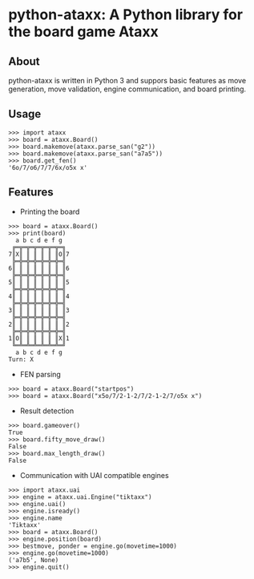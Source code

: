 # python-ataxx: A Python library for the board game Ataxx

## About
python-ataxx is written in Python 3 and suppors basic features as move generation, move validation, engine communication, and board printing.

## Usage
```Python3
>>> import ataxx
>>> board = ataxx.Board()
>>> board.makemove(ataxx.parse_san("g2"))
>>> board.makemove(ataxx.parse_san("a7a5"))
>>> board.get_fen()
'6o/7/o6/7/7/6x/o5x x'
```

## Features
* Printing the board
```Python3
>>> board = ataxx.Board()
>>> print(board)
  a b c d e f g
 ╔═╦═╦═╦═╦═╦═╦═╗
7║X║ ║ ║ ║ ║ ║O║7
 ╠═╬═╬═╬═╬═╬═╬═╣
6║ ║ ║ ║ ║ ║ ║ ║6
 ╠═╬═╬═╬═╬═╬═╬═╣
5║ ║ ║ ║ ║ ║ ║ ║5
 ╠═╬═╬═╬═╬═╬═╬═╣
4║ ║ ║ ║ ║ ║ ║ ║4
 ╠═╬═╬═╬═╬═╬═╬═╣
3║ ║ ║ ║ ║ ║ ║ ║3
 ╠═╬═╬═╬═╬═╬═╬═╣
2║ ║ ║ ║ ║ ║ ║ ║2
 ╠═╬═╬═╬═╬═╬═╬═╣
1║O║ ║ ║ ║ ║ ║X║1
 ╚═╩═╩═╩═╩═╩═╩═╝
  a b c d e f g
Turn: X
```

* FEN parsing
```Python3
>>> board = ataxx.Board("startpos")
>>> board = ataxx.Board("x5o/7/2-1-2/7/2-1-2/7/o5x x")
```

* Result detection
```Python3
>>> board.gameover()
True
>>> board.fifty_move_draw()
False
>>> board.max_length_draw()
False
```

* Communication with UAI compatible engines
```Python3
>>> import ataxx.uai
>>> engine = ataxx.uai.Engine("tiktaxx")
>>> engine.uai()
>>> engine.isready()
>>> engine.name
'Tiktaxx'
>>> board = ataxx.Board()
>>> engine.position(board)
>>> bestmove, ponder = engine.go(movetime=1000)
>>> engine.go(movetime=1000)
('a7b5', None)
>>> engine.quit()
```
